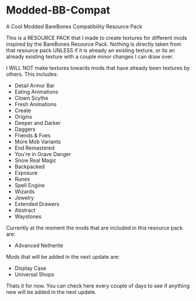 # Modded-BB-Compat
A Cool Modded BareBones Compatibility Resource Pack

This is a RESOURCE PACK that I made to create textures for different mods inspired by the BareBones Resource Pack. Nothing is directly taken from that resource pack UNLESS if it is already an existing texture, or its an already existing texture with a couple minor changes I can draw over.

I WILL NOT make textures towards mods that have already been textures by others. This includes:
- Detail Armor Bar
- Eating Animations
- Clown Scythe
- Fresh Animations
- Create
- Origins
- Deeper and Darker
- Daggers
- Friends & Foes
- More Mob Variants
- End Remastered
- You're in Grave Danger
- Snow Real Magic
- Backpacked
- Exposure
- Runes
- Spell Engine
- Wizards
- Jewelry
- Extended Drawers
- Abstract
- Waystones

Currently at the moment the mods that are included in this resource pack are:
- Advanced Netherite

Mods that will be added in the next update are:
- Display Case
- Universal Shops

Thats it for now. You can check here every couple of days to see if anything new will be added in the next update.
